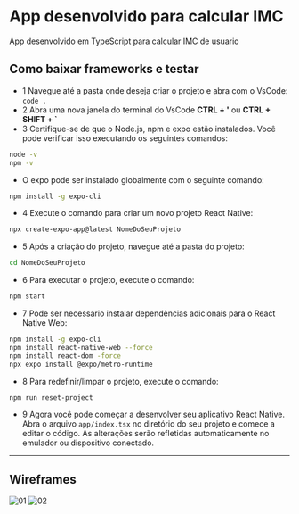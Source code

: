 # App desenvolvido para calcular IMC

App desenvolvido em TypeScript para calcular IMC de usuario 

## Como baixar frameworks e testar

- 1 Navegue até a pasta onde deseja criar o projeto e abra com o VsCode: `code .`
- 2 Abra uma nova janela do terminal do VsCode **CTRL + '** ou **CTRL + SHIFT + `**
- 3 Certifique-se de que o Node.js, npm e expo estão instalados. Você pode verificar isso executando os seguintes comandos:
```bash
node -v
npm -v
```
- O expo pode ser instalado globalmente com o seguinte comando:
```bash
npm install -g expo-cli
```
- 4 Execute o comando para criar um novo projeto React Native:
```bash
npx create-expo-app@latest NomeDoSeuProjeto
```
 - 5 Após a criação do projeto, navegue até a pasta do projeto:
```bash
cd NomeDoSeuProjeto
```
- 6 Para executar o projeto, execute o comando:
```bash
npm start
```
- 7 Pode ser necessario instalar dependências adicionais para o React Native Web:
```bash
npm install -g expo-cli
npm install react-native-web --force
npm install react-dom -force
npx expo install @expo/metro-runtime
```
- 8 Para redefinir/limpar o projeto, execute o comando:
```bash
npm run reset-project
```
- 9 Agora você pode começar a desenvolver seu aplicativo React Native. Abra o arquivo `app/index.tsx` no diretório do seu projeto e comece a editar o código. As alterações serão refletidas automaticamente no emulador ou dispositivo conectado.

---

## Wireframes

![01]()
![02]()

